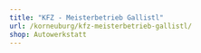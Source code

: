 ```yaml
---
title: "KFZ - Meisterbetrieb Gallistl"
url: /korneuburg/kfz-meisterbetrieb-gallistl/
shop: Autowerkstatt
---
```

